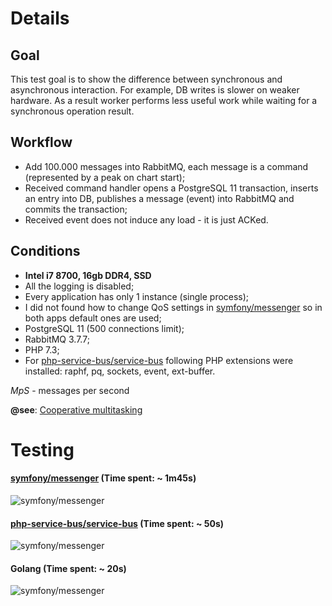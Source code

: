 # Details

## Goal
This test goal is to show the difference between synchronous and asynchronous interaction. For example, DB writes is slower on weaker hardware. As a result worker performs less useful work while waiting for a synchronous operation result. 

## Workflow
* Add 100.000 messages into RabbitMQ, each message is a command (represented by a peak on chart start);
* Received command handler opens a PostgreSQL 11 transaction, inserts an entry into DB, publishes a message (event) into RabbitMQ and commits the transaction;
* Received event does not induce any load - it is just ACKed.

## Conditions
* **Intel i7 8700, 16gb DDR4, SSD** 
* All the logging is disabled;
* Every application has only 1 instance (single process);
* I did not found how to change QoS settings in [symfony/messenger](https://github.com/symfony/messenger) so in both apps default ones are used;
* PostgreSQL 11 (500 connections limit);
* RabbitMQ 3.7.7;
* PHP 7.3;
* For [php-service-bus/service-bus](https://github.com/php-service-bus/service-bus) following PHP extensions were installed: raphf, pq, sockets, event, ext-buffer.

*MpS* - messages per second

**@see**: [Cooperative multitasking](https://nikic.github.io/2012/12/22/Cooperative-multitasking-using-coroutines-in-PHP.html)

# Testing

#### [symfony/messenger](https://github.com/symfony/messenger) (Time spent: ~ **1m45s**)
![symfony/messenger](https://github.com/php-service-bus/performance-comparison/blob/v3.2/results/symfony(1.45).gif)

#### [php-service-bus/service-bus](https://github.com/php-service-bus/service-bus) (Time spent: ~ **50s**)
![symfony/messenger](https://github.com/php-service-bus/performance-comparison/blob/v3.2/results/service-bus(0.50).gif)

#### Golang (Time spent: ~ **20s**)
![symfony/messenger](https://github.com/php-service-bus/performance-comparison/blob/v3.2/results/golang(0.20).gif)

